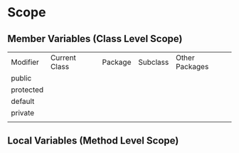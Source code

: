 # Scope

## Member Variables (Class Level Scope)

|  |  |  |  |  |
|  ---  | --- | --- | --- | --- |
| Modifier  | Current Class | Package | Subclass | Other Packages |
| public |  |  |  |  |
| protected |  |  |  |  |
| default |  |  |  |  |
| private |  |  |  |  |
|  |  |  |  |  |

## Local Variables (Method Level Scope)
